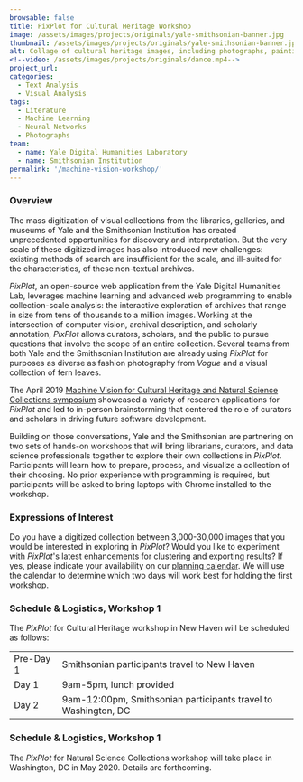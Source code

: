 ```yaml
---
browsable: false
title: PixPlot for Cultural Heritage Workshop
image: /assets/images/projects/originals/yale-smithsonian-banner.jpg
thumbnail: /assets/images/projects/originals/yale-smithsonian-banner.jpg
alt: Collage of cultural heritage images, including photographs, paintings, and sculptures
<!--video: /assets/images/projects/originals/dance.mp4-->
project_url:
categories:
  - Text Analysis
  - Visual Analysis
tags:
  - Literature
  - Machine Learning
  - Neural Networks
  - Photographs
team:
  - name: Yale Digital Humanities Laboratory
  - name: Smithsonian Institution
permalink: '/machine-vision-workshop/'
---
```


### Overview
The mass digitization of visual collections from the libraries, galleries, and museums of Yale and the Smithsonian Institution has created unprecedented opportunities for discovery and interpretation. But the very scale of these digitized images has also introduced new challenges: existing methods of search are insufficient for the scale, and ill-suited for the characteristics, of these non-textual archives.

*PixPlot*, an open-source web application from the Yale Digital Humanities Lab, leverages machine learning and advanced web programming to enable collection-scale analysis: the interactive exploration of archives that range in size from tens of thousands to a million images. Working at the intersection of computer vision, archival description, and scholarly annotation, *PixPlot* allows curators, scholars, and the public to pursue questions that involve the scope of an entire collection. Several teams from both Yale and the Smithsonian Institution are already using *PixPlot* for purposes as diverse as fashion photography from *Vogue* and a visual collection of fern leaves.

The April 2019 <a href='https://dhlab.yale.edu/machine-vision/' target='_blank'>Machine Vision for Cultural Heritage and Natural Science Collections symposium</a> showcased a variety of research applications for *PixPlot* and led to in-person brainstorming that centered the role of curators and scholars in driving future software development.

Building on those conversations, Yale and the Smithsonian are partnering on two sets of hands-on workshops that will bring librarians, curators, and data science professionals together to explore their own collections in *PixPlot*. Participants will learn how to prepare, process, and visualize a collection of their choosing. No prior experience with programming is required, but participants will be asked to bring laptops with Chrome installed to the workshop.

### Expressions of Interest
Do you have a digitized collection between 3,000-30,000 images that you would be interested in exploring in *PixPlot*? Would you like to experiment with *PixPlot*'s latest enhancements for clustering and exporting results? If yes, please indicate your availability on our <a href='https://www.when2meet.com/?8579685-7cJxd' target='_blank'>planning calendar</a>. We will use the calendar to determine which two days will work best for holding the first workshop.

### Schedule & Logistics, Workshop 1
The *PixPlot* for Cultural Heritage workshop in New Haven will be scheduled as follows:
<table>
  <tr>
    <td>Pre-Day 1</td>
    <td>Smithsonian participants travel to New Haven</td>
  </tr>
  <tr>
    <td>Day 1</td>
    <td>9am-5pm, lunch provided</td>
  </tr>
  <tr>
    <td>Day 2</td>
    <td>9am-12:00pm, Smithsonian participants travel to Washington, DC</td>
  </tr>
</table>

### Schedule & Logistics, Workshop 1
The *PixPlot* for Natural Science Collections workshop will take place in Washington, DC in May 2020. Details are forthcoming.